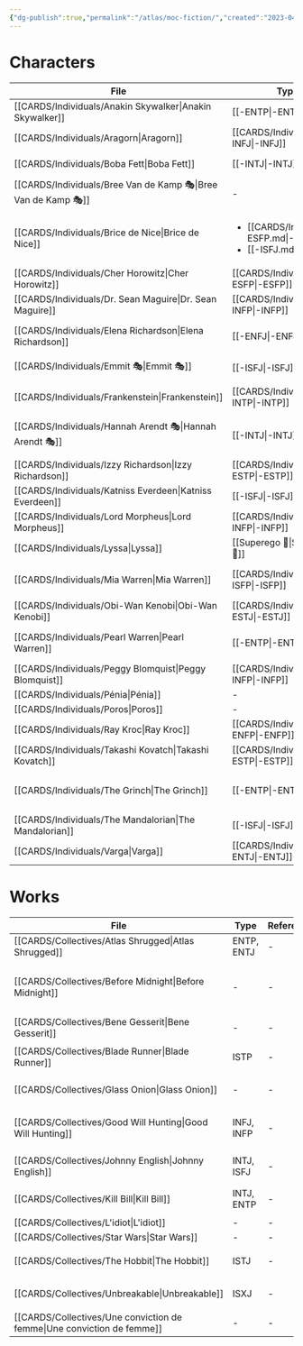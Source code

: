 ```yaml
---
{"dg-publish":true,"permalink":"/atlas/moc-fiction/","created":"2023-04-19T17:29:47.405+02:00","updated":"2023-05-02T10:34:33.778+02:00"}
---
```



# Characters 
| File                                                              | Type                                                                                  | Reference                                                                                                                          | Tag                                                |
| ----------------------------------------------------------------- | ------------------------------------------------------------------------------------- | ---------------------------------------------------------------------------------------------------------------------------------- | -------------------------------------------------- |
| [[CARDS/Individuals/Anakin Skywalker\|Anakin Skywalker]]       | [[-ENTP\|-ENTP]]                                                                   | \-                                                                                                                                 | <ul></ul>                                          |
| [[CARDS/Individuals/Aragorn\|Aragorn]]                         | [[CARDS/Individuals/-INFJ\|-INFJ]]                                                 | \-                                                                                                                                 | <ul></ul>                                          |
| [[CARDS/Individuals/Boba Fett\|Boba Fett]]                     | [[-INTJ\|-INTJ]]                                                                   | [Typing Boba Fett \| C.S. Joseph](https://csjoseph.life/typing-boba-fett/)                                                         | <ul></ul>                                          |
| [[CARDS/Individuals/Bree Van de Kamp 🎭\|Bree Van de Kamp 🎭]] | \-                                                                                    | [Desperate Housewives - Wikipedia](https://en.wikipedia.org/wiki/Desperate_Housewives)                                             | <ul><li>#series</li></ul>                          |
| [[CARDS/Individuals/Brice de Nice\|Brice de Nice]]             | <ul><li>[[CARDS/Individuals/-ESFP.md\\|-ESFP]]</li><li>[[-ISFJ.md\\|-ISFJ]]</li></ul> | \-                                                                                                                                 | <ul><li>#examples</li></ul>                        |
| [[CARDS/Individuals/Cher Horowitz\|Cher Horowitz]]             | [[CARDS/Individuals/-ESFP\|-ESFP]]                                                 | [Clueless - Wikipedia](https://en.wikipedia.org/wiki/Clueless)                                                                     | <ul></ul>                                          |
| [[CARDS/Individuals/Dr. Sean Maguire\|Dr. Sean Maguire]]       | [[CARDS/Individuals/-INFP\|-INFP]]                                                 | [Good Will Hunting - Wikipedia](https://en.wikipedia.org/wiki/Good_Will_Hunting)                                                   | <ul></ul>                                          |
| [[CARDS/Individuals/Elena Richardson\|Elena Richardson]]       | [[-ENFJ\|-ENFJ]]                                                                   | [[CARDS/Collectives/Little Fires everywhere\|Little Fires everywhere]]                                                          | <ul></ul>                                          |
| [[CARDS/Individuals/Emmit 🎭\|Emmit 🎭]]                       | [[-ISFJ\|-ISFJ]]                                                                             | [Fargo (TV series) - Wikipedia](https://en.wikipedia.org/wiki/Fargo_(TV_series))                                                   | <ul></ul>                                          |
| [[CARDS/Individuals/Frankenstein\|Frankenstein]]               | [[CARDS/Individuals/-INTP\|-INTP]]                                                 | [Frankenstein (1931 film) - Wikipedia](https://en.wikipedia.org/wiki/Frankenstein_(1931_film))                                     | <ul><li>#movie</li></ul>                           |
| [[CARDS/Individuals/Hannah Arendt 🎭\|Hannah Arendt 🎭]]       | [[-INTJ\|-INTJ]]                                                                   | [Hannah Arendt (film) - Wikipedia](https://en.wikipedia.org/wiki/Hannah_Arendt_(film))                                             | <ul><li>#on/philosophy</li><li>#examples</li></ul> |
| [[CARDS/Individuals/Izzy Richardson\|Izzy Richardson]]         | [[CARDS/Individuals/-ESTP\|-ESTP]]                                                 | \-                                                                                                                                 | <ul></ul>                                          |
| [[CARDS/Individuals/Katniss Everdeen\|Katniss Everdeen]]       | [[-ISFJ\|-ISFJ]]                                                                   | \-                                                                                                                                 | <ul></ul>                                          |
| [[CARDS/Individuals/Lord Morpheus\|Lord Morpheus]]             | [[CARDS/Individuals/-INFP\|-INFP]]                                                 | [The Sandman (TV series) - Wikipedia](https://en.wikipedia.org/wiki/The_Sandman_(TV_series))                                       | <ul></ul>                                          |
| [[CARDS/Individuals/Lyssa\|Lyssa]]                             | [[Superego 👹\|Superego 👹]]                                                          | Greek Mythology                                                                                                                    | <ul></ul>                                          |
| [[CARDS/Individuals/Mia Warren\|Mia Warren]]                   | [[CARDS/Individuals/-ISFP\|-ISFP]]                                                 | [[CARDS/Collectives/Little Fires everywhere\|Little Fires everywhere]]                                                          | <ul></ul>                                          |
| [[CARDS/Individuals/Obi-Wan Kenobi\|Obi-Wan Kenobi]]           | [[CARDS/Individuals/-ESTJ\|-ESTJ]]                                                 | [Fictional Typing: Obi-Wan Kenobi \| C.S. Joseph](https://csjoseph.life/fictional-typing-obi-wan-kenobi/)                          | <ul></ul>                                          |
| [[CARDS/Individuals/Pearl Warren\|Pearl Warren]]               | [[-ENTP\|-ENTP]]                                                                   | [[CARDS/Collectives/Little Fires everywhere\|Little Fires everywhere]]                                                                                                        | <ul></ul>                                          |
| [[CARDS/Individuals/Peggy Blomquist\|Peggy Blomquist]]         | [[CARDS/Individuals/-INFP\|-INFP]]                                                 | [Fargo (TV series) - Wikipedia](https://en.wikipedia.org/wiki/Fargo_(TV_series))                                                   | <ul></ul>                                          |
| [[CARDS/Individuals/Pénia\|Pénia]]                             | \-                                                                                    | Greek Mythology                                                                                                                    | <ul></ul>                                          |
| [[CARDS/Individuals/Poros\|Poros]]                             | \-                                                                                    | Greek Mythology                                                                                                                    | <ul></ul>                                          |
| [[CARDS/Individuals/Ray Kroc\|Ray Kroc]]                       | [[CARDS/Individuals/-ENFP\|-ENFP]]                                                 | \-                                                                                                                                 | <ul></ul>                                          |
| [[CARDS/Individuals/Takashi Kovatch\|Takashi Kovatch]]         | [[CARDS/Individuals/-ESTP\|-ESTP]]                                                 | \-                                                                                                                                 | <ul></ul>                                          |
| [[CARDS/Individuals/The Grinch\|The Grinch]]                   | [[-ENTP\|-ENTP]]                                                                   | [How the Grinch Stole Christmas (2000 film) - Wikipedia](https://en.wikipedia.org/wiki/How_the_Grinch_Stole_Christmas_(2000_film)) | <ul><li>#to/publish</li><li>#examples</li></ul>    |
| [[CARDS/Individuals/The Mandalorian\|The Mandalorian]]         | [[-ISFJ\|-ISFJ]]                                                                   | [What type is the Mandalorian \| C..S Joseph](https://csjoseph.life/what-type-is-the-mandalorian/)                                 | <ul></ul>                                          |
| [[CARDS/Individuals/Varga\|Varga]]                             | [[CARDS/Individuals/-ENTJ\|-ENTJ]]                                                 | [Fargo (TV series) - Wikipedia](https://en.wikipedia.org/wiki/Fargo_(TV_series))                                                   | <ul></ul>                                          |


# Works 

| File                                                                      | Type       | Reference | Tag                                                            |
| ------------------------------------------------------------------------- | ---------- | --------- | -------------------------------------------------------------- |
| [[CARDS/Collectives/Atlas Shrugged\|Atlas Shrugged]]                   | ENTP, ENTJ | \-        | <ul></ul>                                                      |
| [[CARDS/Collectives/Before Midnight\|Before Midnight]]                 | \-         | \-        | <ul><li>#Heart</li><li>#to/publish</li><li>#examples</li></ul> |
| [[CARDS/Collectives/Bene Gesserit\|Bene Gesserit]]                     | \-         | \-        | <ul></ul>                                                      |
| [[CARDS/Collectives/Blade Runner\|Blade Runner]]                       | ISTP       | \-        | <ul><li>#examples</li></ul>                                    |
| [[CARDS/Collectives/Glass Onion\|Glass Onion]]                         | \-         | \-        | <ul><li>#interest</li></ul>                                    |
| [[CARDS/Collectives/Good Will Hunting\|Good Will Hunting]]             | INFJ, INFP | \-        | <ul><li>#on/education</li><li>#examples</li></ul>              |
| [[CARDS/Collectives/Johnny English\|Johnny English]]                   | INTJ, ISFJ | \-        | <ul><li>#examples</li></ul>                                    |
| [[CARDS/Collectives/Kill Bill\|Kill Bill]]                             | INTJ, ENTP | \-        | <ul><li>#examples</li></ul>                                    |
| [[CARDS/Collectives/L'idiot\|L'idiot]]                                 | \-         | \-        | <ul></ul>                                                      |
| [[CARDS/Collectives/Star Wars\|Star Wars]]                             | \-         | \-        | <ul></ul>                                                      |
| [[CARDS/Collectives/The Hobbit\|The Hobbit]]                           | ISTJ       | \-        | <ul><li>#examples</li></ul>                                    |
| [[CARDS/Collectives/Unbreakable\|Unbreakable]]                         | ISXJ       | \-        | <ul><li>#examples</li></ul>                                    |
| [[CARDS/Collectives/Une conviction de femme\|Une conviction de femme]] | \-         | \-        | <ul></ul>                                                      |

